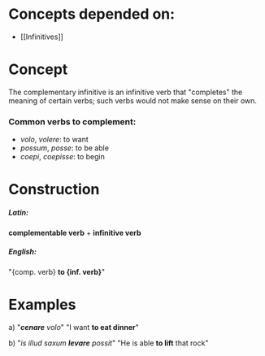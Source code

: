 # Concepts depended on:
- [[Infinitives]]
# Concept
The complementary infinitive is an infinitive verb that "completes" the meaning of certain verbs; such verbs would not make sense on their own.
### Common verbs to complement:
- *volo*, *volere*: to want
- *possum*, *posse*: to be able
- *coepi*, *coepisse*: to begin 

# Construction
##### Latin:
**complementable verb** + **infinitive verb**
##### English:
"{comp. verb} **to {inf. verb}**"

# Examples

a) "*__cenare__ volo*"
"I want **to eat dinner**"

b) "*is illud saxum **levare** possit*"
"He is able **to lift** that rock"